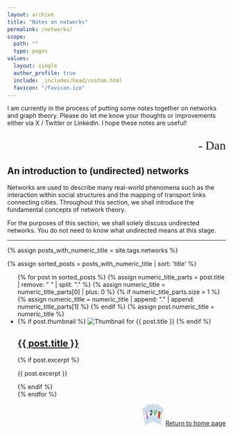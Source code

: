```yaml
---
layout: archive
title: "Notes on networks"
permalink: /networks/
scope:
  path: ""
  type: pages
values:
  layout: single
  author_profile: true
  include: _includes/head/custom.html
  favicon: "/favicon.ico"
---
```


I am currently in the process of putting some notes together on networks and graph theory. Please do let me know your thoughts or improvements either via X / Twitter or LinkedIn. I hope these notes are useful!
<p style="font-family: 'Brush Script MT', cursive; text-align: right; font-size: 28px;">- Dan</p>

## An introduction to (undirected) networks

Networks are used to describe many real-world phenomena such as the interaction within social structures and the mapping of transport links connecting cities. Throughout this section, we shall introduce the fundamental concepts of network theory.

For the purposes of this section, we shall solely discuss undirected networks. You do not need to know what undirected means at this stage.

---

{% assign posts_with_numeric_title = site.tags.networks %}

{% assign sorted_posts = posts_with_numeric_title | sort: 'title' %}

<ul>
{% for post in sorted_posts %}
  {% assign numeric_title_parts = post.title | remove: " " | split: "." %}
  {% assign numeric_title = numeric_title_parts[0] | plus: 0 %}
  {% if numeric_title_parts.size > 1 %}
    {% assign numeric_title = numeric_title | append: "." | append: numeric_title_parts[1] %}
  {% endif %}
  {% assign post.numeric_title = numeric_title %}
  <li>
    <article class="post">
      <div class="post-content-thumbnail">
        {% if post.thumbnail %}
          <img src="{{ post.thumbnail }}" alt="Thumbnail for {{ post.title }}" class="post-thumbnail">
        {% endif %}
        <div class="post-content">
          <h2><a href="{{ post.url }}">{{ post.title }}</a></h2>
          {% if post.excerpt %}
            <p>{{ post.excerpt }}</p>
          {% endif %}
        </div>
      </div>
    </article>
  </li>
{% endfor %}
</ul>

<div style="text-align: right;"> <img src="/assets/back_to_home_button.png" alt="custom emoji" width="50px" height="50px"> <a href="/">Return to home page</a> </div>

